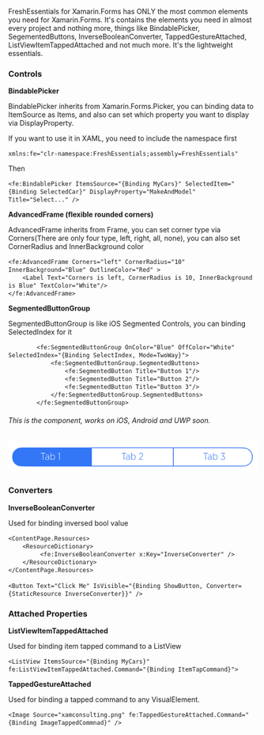 FreshEssentials for Xamarin.Forms has ONLY the most common elements you need for Xamarin.Forms. It's contains the elements you need in almost every project and nothing more, things like BindablePicker, SegementedButtons, InverseBooleanConverter, TappedGestureAttached, ListViewItemTappedAttached and not much more. It's the lightweight essentials. 

### Controls
**BindablePicker**

BindablePicker inherits from Xamarin.Forms.Picker, you can binding data to ItemSource as Items, and also can set which property you want to display via DisplayProperty. 

If you want to use it in XAML, you need to include the namespace first 

	xmlns:fe="clr-namespace:FreshEssentials;assembly=FreshEssentials"
	
Then 

	<fe:BindablePicker ItemsSource="{Binding MyCars}" SelectedItem="{Binding SelectedCar}" DisplayProperty="MakeAndModel" Title="Select..." />

**AdvancedFrame (flexible rounded corners)**

AdvancedFrame inherits from Frame, you can set corner type via Corners(There are only four type, left, right, all, none), you can also set CornerRadius and InnerBackground color 

	<fe:AdvancedFrame Corners="left" CornerRadius="10" InnerBackground="Blue" OutlineColor="Red" >
		<Label Text="Corners is left, CornerRadius is 10, InnerBackground is Blue" TextColor="White"/>
	</fe:AdvancedFrame>
	
**SegmentedButtonGroup**

SegmentedButtonGroup is like iOS Segmented Controls, you can binding SelectedIndex for it

    		<fe:SegmentedButtonGroup OnColor="Blue" OffColor="White" SelectedIndex="{Binding SelectIndex, Mode=TwoWay}">
    			<fe:SegmentedButtonGroup.SegmentedButtons>
    				<fe:SegmentedButton Title="Button 1"/>
    				<fe:SegmentedButton Title="Button 2"/>
    				<fe:SegmentedButton Title="Button 3"/>
    			</fe:SegmentedButtonGroup.SegmentedButtons>
    		</fe:SegmentedButtonGroup>

###### This is the component, works on iOS, Android and UWP soon.
![](https://raw.githubusercontent.com/XAM-Consulting/FreshEssentialsSample/master/SegmentedButtonGroupiOS.png)

### Converters

**InverseBooleanConverter**

Used for binding inversed bool value 

	<ContentPage.Resources>
		<ResourceDictionary>
			 <fe:InverseBooleanConverter x:Key="InverseConverter" />
		</ResourceDictionary>
	</ContentPage.Resources>

	<Button Text="Click Me" IsVisible="{Binding ShowButton, Converter={StaticResource InverseConverter}}" />
	
### Attached Properties

**ListViewItemTappedAttached**

Used for binding item tapped command to a ListView

	<ListView ItemsSource="{Binding MyCars}" fe:ListViewItemTappedAttached.Command="{Binding ItemTapCommand}">
	
**TappedGestureAttached**

Used for binding a tapped command to any VisualElement.

	<Image Source="xamconsulting.png" fe:TappedGestureAttached.Command="{Binding ImageTappedCommnad}" />
